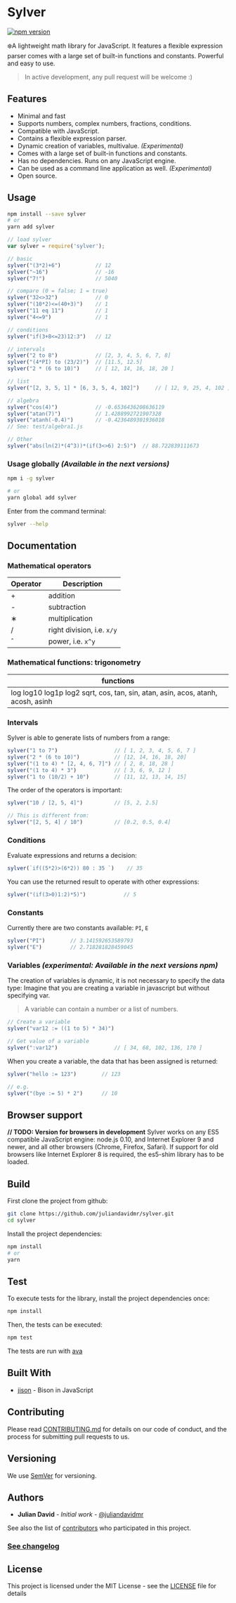 # Sylver

[![npm version](https://img.shields.io/npm/v/sylver.svg)](https://www.npmjs.com/package/sylver)

❄️A lightweight math library for JavaScript. It features a flexible expression parser comes with a large set of built-in functions and constants. Powerful and easy to use.

> In active development, any pull request will be welcome :)

## Features

- Minimal and fast
- Supports numbers, complex numbers, fractions, conditions.
- Compatible with JavaScript.
- Contains a flexible expression parser.
- Dynamic creation of variables, multivalue. _(Experimental)_
- Comes with a large set of built-in functions and constants.
- Has no dependencies. Runs on any JavaScript engine. 
- Can be used as a command line application as well. _(Experimental)_
- Open source.

## Usage

```bash
npm install --save sylver 
# or 
yarn add sylver
```

```js
// load sylver
var sylver = require('sylver');

// basic
sylver("(3*2)+6")           // 12
sylver("~16")               // -16
sylver("7!")                // 5040

// compare (0 = false; 1 = true)
sylver("32<>32")            // 0
sylver("(10*2)<=(40+3)")    // 1
sylver("11 eq 11")          // 1
sylver("4<=9")              // 1

// conditions
sylver("if(3+8<=23)12:3")   // 12

// intervals
sylver("2 to 8")            // [2, 3, 4, 5, 6, 7, 8]
sylver("(4*PI) to (23/2)")  // [11.5, 12.5]
sylver("2 * (6 to 10)")     // [ 12, 14, 16, 18, 20 ]

// list
sylver("[2, 3, 5, 1] * [6, 3, 5, 4, 102]")     // [ 12, 9, 25, 4, 102 ]

// algebra
sylver("cos(4)")            // -0.6536436208636119
sylver("atan(7)")           // 1.4288992721907328
sylver("atanh(-0.4)")       // -0.4236489301936018
// See: test/algebra1.js

// Other
sylver("abs(ln(2)*(4^3))*(if(3<>6) 2:5)")  // 88.722839111673
```

### Usage globally _(Available in the next versions)_

```bash
npm i -g sylver

# or
yarn global add sylver
```
Enter from the command terminal:
```bash
sylver --help
```

## Documentation

### Mathematical operators
  
| Operator | Description |
| -------- | ----------- |
| + 	   | addition    |
| - 	   | subtraction |
| ∗ 	   | multiplication |
| / 	   | right division, i.e. `x/y` |
| ˆ 	   | power, i.e. `x^y`		  |


### Mathematical functions: trigonometry
  
| functions |
| ----------- |
| log log10 log1p log2 sqrt, cos, tan, sin, atan, asin, acos, atanh, acosh, asinh |

### Intervals

Sylver is able to generate lists of numbers from a range:
````js
sylver("1 to 7")                  // [ 1, 2, 3, 4, 5, 6, 7 ]
sylver("2 * (6 to 10)")           // [12, 14, 16, 18, 20]
sylver("(1 to 4) * [2, 4, 6, 7]") // [ 2, 8, 18, 28 ]
sylver("(1 to 4) * 3")            // [ 3, 6, 9, 12 ]
sylver("1 to (10/2) + 10")        // [11, 12, 13, 14, 15]
````

The order of the operators is important:
````js
sylver("10 / [2, 5, 4]")          // [5, 2, 2.5]

// This is different from:
sylver("[2, 5, 4] / 10")          // [0.2, 0.5, 0.4]
````

### Conditions
Evaluate expressions and returns a decision:
```js
sylver(`if((5*2)>(6*2)) 80 : 35 `)    // 35
```
You can use the returned result to operate with other expressions:
```js
sylver("(if(3>0)1:2)*5)")            // 5
```

### Constants

Currently there are two constants available: `PI`, `E`
```js
sylver("PI")        // 3.141592653589793
sylver("E")         // 2.718281828459045
```

### Variables _(experimental: Available in the next versions npm)_

The creation of variables is dynamic, it is not necessary to 
specify the data type: Imagine that you are creating a variable 
in javascript but without specifying var.
> A variable can contain a number or a list of numbers.

```js
// Create a variable
sylver("var12 := ((1 to 5) * 34)")

// Get value of a variable
sylver(":var12")                  // [ 34, 68, 102, 136, 170 ]
```

When you create a variable, the data that has been assigned 
is returned:
````js
sylver("hello := 123")        // 123

// e.g.
sylver("(bye := 5) * 2")      // 10
````

## Browser support
__// TODO: Version for browsers in development__
Sylver works on any ES5 compatible JavaScript engine: node.js 0.10, 
and Internet Explorer 9 and newer, and all other browsers (Chrome, Firefox, Safari). 
If support for old browsers like Internet Explorer 8 is required, 
the es5-shim library has to be loaded.


## Build

First clone the project from github:

```bash
git clone https://github.com/juliandavidmr/sylver.git
cd sylver
```

Install the project dependencies:
```bash
npm install
# or
yarn
```

## Test

To execute tests for the library, install the project dependencies once:
```bash
npm install
```

Then, the tests can be executed:
```bash
npm test
```

The tests are run with [ava](https://github.com/avajs/ava)


## Built With
* [jison](https://zaa.ch/jison) - Bison in JavaScript

## Contributing

Please read [CONTRIBUTING.md](./CONTRIBUTING.md) for details on our code of conduct, and the process for submitting pull requests to us.

## Versioning

We use [SemVer](http://semver.org/) for versioning. 

## Authors

* **Julian David** - *Initial work* - [@juliandavidmr](https://github.com/juliandavidmr)

See also the list of [contributors](./CONTRIBUTORS.md) who participated in this project.

### [See changelog](CHANGELOG.md)

## License

This project is licensed under the MIT License - see the [LICENSE](./LICENSE) file for details